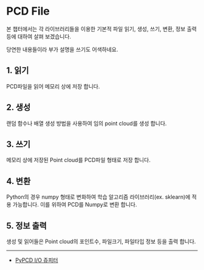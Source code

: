# PCD File 


본 챕터에서는 각 라이브러리들을 이용한 기본적 파일 읽기, 생성, 쓰기, 변환, 정보 출력 등에 대하여 살펴 보겠습니다. 

당연한 내용들이라 부가 설명을 쓰기도 어색하네요. 

## 1. 읽기 

PCD파일을 읽어 메모리 상에 저장 합니다. 


## 2. 생성 

랜덤 함수나 배열 생성 방법을 사용하여 임의 point cloud를 생성 합니다. 


## 3. 쓰기 


메모리 상에 저장된 Point cloud를 PCD파일 형태로 저장 합니다. 


## 4. 변환 

Python의 경우 numpy 형태로 변화하여 학습 알고리즘 라이브러리(ex. sklearn)에 적용 가능합니다. 이를 위하여 PCD를 Numpy로 변환 합니다. 

## 5. 정보 출력 


생성 및 읽어들은 Point cloud의 포인트수, 파일크기, 파일타입 정보 등을 출력 합니다. 

---

- [PyPCD I/O 쥬피터](https://github.com/adioshun/gitBook_Tutorial_PCL/blob/master/Beginner/Part01-Chapter01-pyPCD.ipynb)